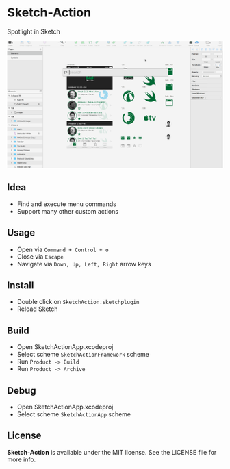 Sketch-Action
==
Spotlight in Sketch

![](Screenshots/sketch-action.gif)

## Idea

- Find and execute menu commands
- Support many other custom actions

## Usage

- Open via `Command + Control + o`
- Close via `Escape`
- Navigate via `Down, Up, Left, Right` arrow keys

## Install

- Double click on `SketchAction.sketchplugin`
- Reload Sketch

## Build

- Open SketchActionApp.xcodeproj
- Select scheme `SketchActionFramework` scheme
- Run `Product -> Build`
- Run `Product -> Archive`

## Debug

- Open SketchActionApp.xcodeproj
- Select scheme `SketchActionApp` scheme

## License

**Sketch-Action** is available under the MIT license. See the LICENSE file for more info.
